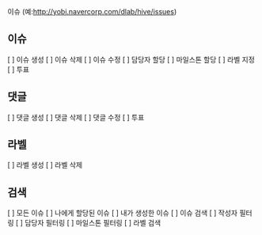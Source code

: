 이슈 (예:http://yobi.navercorp.com/dlab/hive/issues)

## 이슈

[ ] 이슈 생성
[ ] 이슈 삭제
[ ] 이슈 수정
[ ] 담당자 할당
[ ] 마일스톤 할당
[ ] 라벨 지정
[ ] 투표

## 댓글

[ ] 댓글 생성
[ ] 댓글 삭제
[ ] 댓글 수정
[ ] 투표

## 라벨

[ ] 라벨 생성
[ ] 라벨 삭제

## 검색

[ ] 모든 이슈
[ ] 나에게 할당된 이슈
[ ] 내가 생성한 이슈
[ ] 이슈 검색
[ ] 작성자 필터링
[ ] 담당자 필터링
[ ] 마일스톤 필터링
[ ] 라벨 검색
